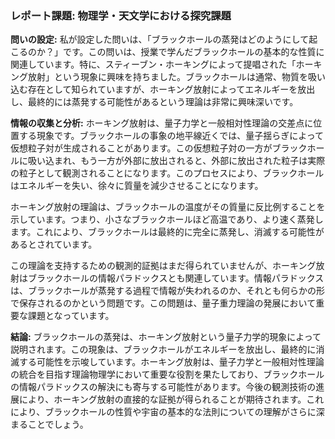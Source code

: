 ### レポート課題: 物理学・天文学における探究課題

**問いの設定:**
私が設定した問いは、「ブラックホールの蒸発はどのようにして起こるのか？」です。この問いは、授業で学んだブラックホールの基本的な性質に関連しています。特に、スティーブン・ホーキングによって提唱された「ホーキング放射」という現象に興味を持ちました。ブラックホールは通常、物質を吸い込む存在として知られていますが、ホーキング放射によってエネルギーを放出し、最終的には蒸発する可能性があるという理論は非常に興味深いです。

**情報の収集と分析:**
ホーキング放射は、量子力学と一般相対性理論の交差点に位置する現象です。ブラックホールの事象の地平線近くでは、量子揺らぎによって仮想粒子対が生成されることがあります。この仮想粒子対の一方がブラックホールに吸い込まれ、もう一方が外部に放出されると、外部に放出された粒子は実際の粒子として観測されることになります。このプロセスにより、ブラックホールはエネルギーを失い、徐々に質量を減少させることになります。

ホーキング放射の理論は、ブラックホールの温度がその質量に反比例することを示しています。つまり、小さなブラックホールほど高温であり、より速く蒸発します。これにより、ブラックホールは最終的に完全に蒸発し、消滅する可能性があるとされています。

この理論を支持するための観測的証拠はまだ得られていませんが、ホーキング放射はブラックホールの情報パラドックスとも関連しています。情報パラドックスは、ブラックホールが蒸発する過程で情報が失われるのか、それとも何らかの形で保存されるのかという問題です。この問題は、量子重力理論の発展において重要な課題となっています。

**結論:**
ブラックホールの蒸発は、ホーキング放射という量子力学的現象によって説明されます。この現象は、ブラックホールがエネルギーを放出し、最終的に消滅する可能性を示唆しています。ホーキング放射は、量子力学と一般相対性理論の統合を目指す理論物理学において重要な役割を果たしており、ブラックホールの情報パラドックスの解決にも寄与する可能性があります。今後の観測技術の進展により、ホーキング放射の直接的な証拠が得られることが期待されます。これにより、ブラックホールの性質や宇宙の基本的な法則についての理解がさらに深まることでしょう。